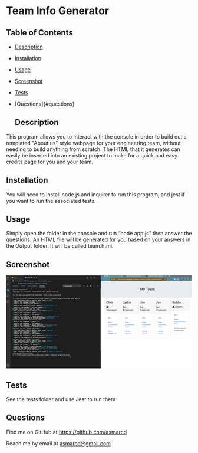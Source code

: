 # Team Info Generator
  
  ## Table of Contents
* [Description](#description)
* [Installation](#installation)
* [Usage](#usage)
* [Screenshot](#screenshot)
* [Tests](#tests)
* [Questions]{#questions}

  
  ## Description
  
This program allows you to interact with the console in order to build out a templated "About us" style webpage for your engineering team, without needing to build anything from scratch. The HTML that it generates can easily be inserted into an existing project to make for a quick and easy credits page for you and your team.

  
  ## Installation
  
You will need to install node.js and inquirer to run this program, and jest if you want to run the associated tests.
  
  ## Usage
  
  Simply open the folder in the console and run “node app.js” then answer the questions. An HTML file will be generated for you based on your answers in the Output folder. It will be called team.html.
  
  ## Screenshot
  <img src = "Assets\Screenshot 2020-10-06 210131.png" alt = "Screenshot of project">

  ## Tests
  See the tests folder and use Jest to run them

  ## Questions
  Find me on GitHub at https://github.com/asmarcd
  
  Reach me by email at asmarcd@gmail.com